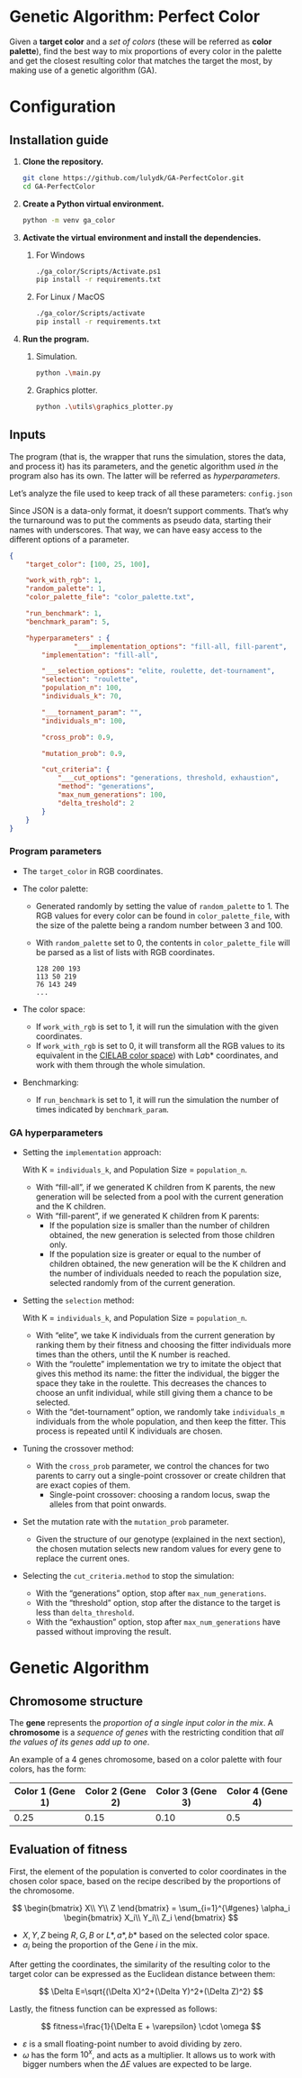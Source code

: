 # Genetic Algorithm: Perfect Color

Given a **target color** and a *set of colors* (these will be referred as **color palette**), find the best way to mix proportions of every color in the palette and get the closest resulting color that matches the target the most, by making use of a genetic algorithm (GA).

# Configuration

## Installation guide

1. **Clone the repository.**
    
    ```bash
    git clone https://github.com/lulydk/GA-PerfectColor.git
    cd GA-PerfectColor
    ```
    
2. **Create a Python virtual environment.**
    
    ```bash
    python -m venv ga_color
    ```
    
3. **Activate the virtual environment and install the dependencies.**
    1. For Windows
        
        ```bash
        ./ga_color/Scripts/Activate.ps1
        pip install -r requirements.txt
        ```
        
    2. For Linux / MacOS
        
        ```bash
        ./ga_color/Scripts/activate
        pip install -r requirements.txt
        ```
        
4. **Run the program.**
    1. Simulation.
        
        ```bash
        python .\main.py
        ```
        
    2. Graphics plotter.
        
        ```bash
        python .\utils\graphics_plotter.py
        ```
        

## Inputs

The program (that is, the wrapper that runs the simulation, stores the data, and process it) has its parameters, and the genetic algorithm used *in* the program also has its own. The latter will be referred as *hyperparameters*.

Let’s analyze the file used to keep track of all these parameters: `config.json`

Since JSON is a data-only format, it doesn’t support comments. That’s why the turnaround was to put the comments as pseudo data, starting their names with underscores. That way, we can have easy access to the different options of a parameter.

```json
{
    "target_color": [100, 25, 100],

    "work_with_rgb": 1,
    "random_palette": 1,
    "color_palette_file": "color_palette.txt",

    "run_benchmark": 1,
    "benchmark_param": 5,

    "hyperparameters" : {
				"___implementation_options": "fill-all, fill-parent",
        "implementation": "fill-all",

        "___selection_options": "elite, roulette, det-tournament",
        "selection": "roulette",
        "population_n": 100,
        "individuals_k": 70,

        "___tornament_param": "",
        "individuals_m": 100,

        "cross_prob": 0.9,

        "mutation_prob": 0.9,

        "cut_criteria": {
            "___cut_options": "generations, threshold, exhaustion",
            "method": "generations",
            "max_num_generations": 100,
            "delta_treshold": 2
        }
    }
}
```

### **Program parameters**

- The `target_color` in RGB coordinates.
- The color palette:
    - Generated randomly by setting the value of `random_palette` to 1. The RGB values for every color can be found in `color_palette_file`, with the size of the palette being a random number between 3 and 100.
    - With `random_palette` set to 0, the contents in `color_palette_file` will be parsed as a list of lists with RGB coordinates.
        
        ```
        128 200 193
        113 50 219
        76 143 249
        ...
        ```
        
- The color space:
    - If `work_with_rgb` is set to 1, it will run the simulation with the given coordinates.
    - If `work_with_rgb` is set to 0, it will transform all the RGB values to its equivalent in the [CIELAB color space](https://en.wikipedia.org/wiki/CIELAB_color_space#:~:text=The%20CIELAB%20color%20space%2C%20also,prevent%20confusion%20with%20Hunter%20Lab.)) with L*a*b* coordinates, and work with them through the whole simulation.
- Benchmarking:
    - If `run_benchmark` is set to 1, it will run the simulation the number of times indicated by `benchmark_param`.

### **GA hyperparameters**

- Setting the `implementation` approach:
    
    With K = `individuals_k`, and Population Size = `population_n`.
    
    - With “fill-all”, if we generated K children from K parents, the new generation will be selected from a pool with the current generation and the K children.
    - With “fill-parent”, if we generated K children from K parents:
        - If the population size is smaller than the number of children obtained, the new generation is selected from those children only.
        - If the population size is greater or equal to the number of children obtained, the new generation will be the K children and the number of individuals needed to reach the population size, selected randomly from of the current generation.
- Setting the `selection` method:
    
    With K = `individuals_k`, and Population Size = `population_n`.
    
    - With “elite”, we take K individuals from the current generation by ranking them by their fitness and choosing the fitter individuals more times than the others, until the K number is reached.
    - With the “roulette” implementation we try to imitate the object that gives this method its name: the fitter the individual, the bigger the space they take in the roulette. This decreases the chances to choose an unfit individual, while still giving them a chance to be selected.
    - With the “det-tournament” option, we randomly take `individuals_m` individuals from the whole population, and then keep the fitter. This process is repeated until K individuals are chosen.
- Tuning the crossover method:
    - With the `cross_prob` parameter, we control the chances for two parents to carry out a single-point crossover or create children that are exact copies of them.
        - Single-point crossover: choosing a random locus, swap the alleles from that point onwards.
- Set the mutation rate with the `mutation_prob` parameter.
    - Given the structure of our genotype (explained in the next section), the chosen mutation selects new random values for every gene to replace the current ones.
- Selecting the `cut_criteria.method` to stop the simulation:
    - With the “generations” option, stop after `max_num_generations`.
    - With the “threshold” option, stop after the distance to the target is less than `delta_threshold`.
    - With the “exhaustion” option, stop after `max_num_generations` have passed without improving the result.

# Genetic Algorithm

## Chromosome structure

The **gene** represents the *proportion of a single input color in the mix*. A **chromosome** is a *sequence of genes* with the restricting condition that *all the values of its genes add up to one*.

An example of a 4 genes chromosome, based on a color palette with four colors, has the form:

| Color 1 (Gene 1) | Color 2 (Gene 2) | Color 3 (Gene 3) | Color 4 (Gene 4) |
| --- | --- | --- | --- |
| 0.25 | 0.15 | 0.10 | 0.5 |

## Evaluation of fitness

First, the element of the population is converted to color coordinates in the chosen color space, based on the recipe described by the proportions of the chromosome.

$$
\begin{bmatrix}
X\\ 
Y\\ 
Z
\end{bmatrix} = \sum_{i=1}^{\#genes} \alpha_i \begin{bmatrix}
X_i\\ 
Y_i\\ 
Z_i
\end{bmatrix}
$$

- $X,Y,Z$ being $R,G,B$ or $L*,a*,b*$ based on the selected color space.
- $\alpha_i$ being the proportion of the Gene $i$ in the mix.

After getting the coordinates, the similarity of the resulting color to the target color can be expressed as the Euclidean distance between them:

$$
\Delta E=\sqrt{(\Delta X)^2+(\Delta Y)^2+(\Delta Z)^2}
$$

Lastly, the fitness function can be expressed as follows:

$$
fitness=\frac{1}{\Delta E + \varepsilon} \cdot \omega
$$

- $\varepsilon$ is a small floating-point number to avoid dividing by zero.
- $\omega$ has the form $10^x$, and acts as a multiplier. It allows us to work with bigger numbers when the $\Delta E$ values are expected to be large.